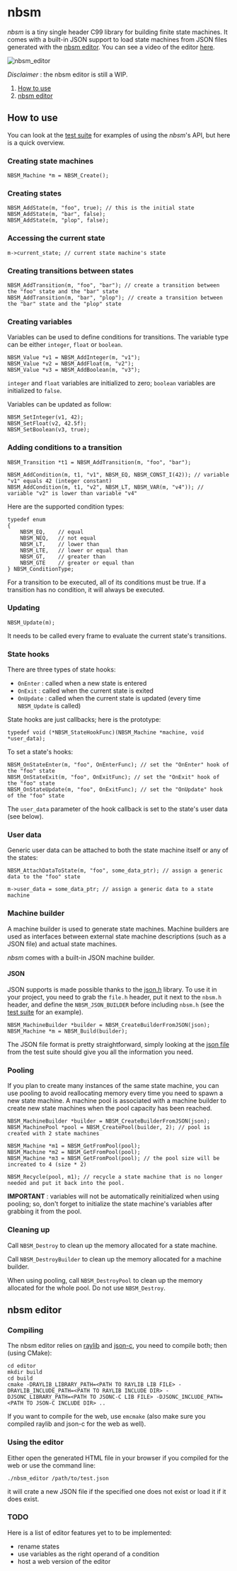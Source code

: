 # nbsm

*nbsm* is a tiny single header C99 library for building finite state machines. It comes with a built-in JSON support to load state
machines from JSON files generated with the [nbsm editor](). You can see a video of the editor [here](https://www.youtube.com/watch?v=f7_d8UYtxwI&ab_channel=NathanBIAGINI).

![nbsm_editor](https://github.com/nathhB/nbsm/blob/main/editor_screenshot.png)

*Disclaimer* : the nbsm editor is still a WIP.

1. [How to use](https://github.com/json-c/json-c)
3. [nbsm editor](https://github.com/json-c/json-c)

## How to use

You can look at the [test suite](https://github.com/nathhB/nbsm/blob/main/tests/suite.c) for examples of using the *nbsm*'s API, but here is a quick overview.

### Creating state machines

```
NBSM_Machine *m = NBSM_Create();
```

### Creating states

```
NBSM_AddState(m, "foo", true); // this is the initial state
NBSM_AddState(m, "bar", false);
NBSM_AddState(m, "plop", false);
```

### Accessing the current state

`m->current_state; // current state machine's state`

### Creating transitions between states

```
NBSM_AddTransition(m, "foo", "bar"); // create a transition between the "foo" state and the "bar" state
NBSM_AddTransition(m, "bar", "plop"); // create a transition between the "bar" state and the "plop" state
```

### Creating variables

Variables can be used to define conditions for transitions. The variable type can be either `integer`, `float` or `boolean`.

```
NBSM_Value *v1 = NBSM_AddInteger(m, "v1");
NBSM_Value *v2 = NBSM_AddFloat(m, "v2");
NBSM_Value *v3 = NBSM_AddBoolean(m, "v3");
```

`integer` and `float` variables are initialized to zero; `boolean` variables are initialized to `false`.

Variables can be updated as follow:

```
NBSM_SetInteger(v1, 42);
NBSM_SetFloat(v2, 42.5f);
NBSM_SetBoolean(v3, true);
```

### Adding conditions to a transition

```
NBSM_Transition *t1 = NBSM_AddTransition(m, "foo", "bar");

NBSM_AddCondition(m, t1, "v1", NBSM_EQ, NBSM_CONST_I(42)); // variable "v1" equals 42 (integer constant)
NBSM_AddCondition(m, t1, "v2", NBSM_LT, NBSM_VAR(m, "v4")); // variable "v2" is lower than variable "v4"
```

Here are the supported condition types:

```
typedef enum
{
    NBSM_EQ,    // equal
    NBSM_NEQ,   // not equal
    NBSM_LT,    // lower than
    NBSM_LTE,   // lower or equal than
    NBSM_GT,    // greater than
    NBSM_GTE    // greater or equal than
} NBSM_ConditionType;
```

For a transition to be executed, all of its conditions must be true. If a transition has no condition, it will always be executed.

### Updating

```
NBSM_Update(m);
```

It needs to be called every frame to evaluate the current state's transitions.

### State hooks

There are three types of state hooks:

* `OnEnter` : called when a new state is entered
* `OnExit` : called when the current state is exited
* `OnUpdate` : called when the current state is updated (every time `NBSM_Update` is called)

State hooks are just callbacks; here is the prototype:

`typedef void (*NBSM_StateHookFunc)(NBSM_Machine *machine, void *user_data);`

To set a state's hooks:

```
NBSM_OnStateEnter(m, "foo", OnEnterFunc); // set the "OnEnter" hook of the "foo" state
NBSM_OnStateExit(m, "foo", OnExitFunc); // set the "OnExit" hook of the "foo" state
NBSM_OnStateUpdate(m, "foo", OnExitFunc); // set the "OnUpdate" hook of the "foo" state
```

The `user_data` parameter of the hook callback is set to the state's user data (see below).

### User data

Generic user data can be attached to both the state machine itself or any of the states:

`NBSM_AttachDataToState(m, "foo", some_data_ptr); // assign a generic data to the "foo" state`

`m->user_data = some_data_ptr; // assign a generic data to a state machine`

### Machine builder

A machine builder is used to generate state machines. Machine builders are used as interfaces between external state machine descriptions (such as a JSON file) and actual state machines.

*nbsm* comes with a built-in JSON machine builder.

#### JSON

JSON supports is made possible thanks to the [json.h](https://github.com/sheredom/json.h) library. To use it in your project, you need to grab the `file.h` header, put it next to the `nbsm.h` header, and define the `NBSM_JSON_BUILDER` before including `nbsm.h` (see the [test suite](https://github.com/nathhB/nbsm/blob/main/tests/suite.c) for an example).

```
NBSM_MachineBuilder *builder = NBSM_CreateBuilderFromJSON(json);
NBSM_Machine *m = NBSM_Build(builder);
```

The JSON file format is pretty straightforward, simply looking at the [json file](https://github.com/nathhB/nbsm/blob/main/tests/test.json) from the test suite should give you all the information you need.

### Pooling

If you plan to create many instances of the same state machine, you can use pooling to avoid reallocating memory every time you need to spawn a new state machine. A machine pool is associated with a machine builder to create new state machines when the pool capacity has been reached.

```
NBSM_MachineBuilder *builder = NBSM_CreateBuilderFromJSON(json);
NBSM_MachinePool *pool = NBSM_CreatePool(builder, 2); // pool is created with 2 state machines

NBSM_Machine *m1 = NBSM_GetFromPool(pool);
NBSM_Machine *m2 = NBSM_GetFromPool(pool);
NBSM_Machine *m3 = NBSM_GetFromPool(pool); // the pool size will be increated to 4 (size * 2)

NBSM_Recycle(pool, m1); // recycle a state machine that is no longer needed and put it back into the pool.
```

**IMPORTANT** : variables will not be automatically reinitialized when using pooling; so, don't forget to initialize the state machine's variables after grabbing it from the pool.

### Cleaning up

Call `NBSM_Destroy` to clean up the memory allocated for a state machine.

Call `NBSM_DestroyBuilder` to clean up the memory allocated for a machine builder.

When using pooling, call `NBSM_DestroyPool` to clean up the memory allocated for the whole pool. Do not use `NBSM_Destroy`.

## nbsm editor

### Compiling

The nbsm editor relies on [raylib](https://github.com/raysan5/raylib) and [json-c](https://github.com/json-c/json-c), you need to compile both; then (using CMake):

```
cd editor
mkdir build
cd build
cmake -DRAYLIB_LIBRARY_PATH=<PATH TO RAYLIB LIB FILE> -DRAYLIB_INCLUDE_PATH=<PATH TO RAYLIB INCLUDE DIR> -DJSONC_LIBRARY_PATH=<PATH TO JSONC-C LIB FILE> -DJSONC_INCLUDE_PATH=<PATH TO JSON-C INCLUDE DIR> ..
```

If you want to compile for the web, use `emcmake` (also make sure you compiled raylib and json-c for the web as well).

### Using the editor

Either open the generated HTML file in your browser if you compiled for the web or use the command line:

`./nbsm_editor /path/to/test.json`

it will crate a new JSON file if the specified one does not exist or load it if it does exist.

### TODO

Here is a list of editor features yet to to be implemented:

* rename states
* use variables as the right operand of a condition
* host a web version of the editor
